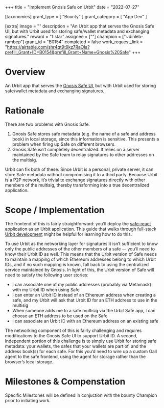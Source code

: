 +++
title = "Implement Gnosis Safe on Urbit"
date = "2022-07-27"

[taxonomies]
grant_type = [ "Bounty" ]
grant_category = [ "App Dev" ]

[extra]
image = ""
description = "An Urbit app that serves the Gnosis Safe UI, but with Urbit used for storing safe/wallet metadata and exchanging signatures."
reward = "1 star"
assignee = [""]
champion = ["~dinleb-rambep"]
grant_id = "B0154"
completed = false
work_request_link = "https://airtable.com/shr4qt9t9kz7RaOIa?prefill_Grant+ID=B0154&prefill_Grant+Name=Gnosis%20Safe"
+++

# Overview

An Urbit app that serves the [Gnosis Safe UI](https://gnosis-safe.io), but with Urbit used for storing safe/wallet metadata and exchanging signatures.

# Rationale

There are two problems with Gnosis Safe:

1. Gnosis Safe stores safe metadata (e.g. the name of a safe and address book) in local storage, since this information is sensitive. This presents a problem when firing up Safe on different browsers.
2. Gnosis Safe isn’t completely decentralized. It relies on a server maintained by the Safe team to relay signatures to other addresses on the multisig.

Urbit can fix both of these. Since Urbit is a personal, private server, it can store Safe metadata without compromising it to a third party. Because Urbit is a P2P network, it’s trivial to exchange signatures directly with other members of the multisig, thereby transforming into a true decentralized application.

# Scope / Implementation

The frontend of this is fairly straightforward: you’ll deploy the [safe-react](https://github.com/safe-global/safe-react) application as an Urbit application. This guide that walks through [full-stack Urbit development](https://urbit.org/docs/userspace/full-stack/1-intro) might be helpful for learning how to do this. 

To use Urbit as the networking layer for signatures it isn’t sufficient to know only the public addresses of the other members of a safe — you’ll need to know their Urbit ID as well. This means that the Urbit version of Safe needs to maintain a mapping of which Ethereum addresses belong to which Urbit IDs, and if no such mapping is known, fall back to using the centralized service maintained by Gnosis. In light of this, the Urbit version of Safe will need to satisfy the following user stories:

- I can associate one of my public addresses (probably via Metamask) with my Urbit ID when using Safe
- I can enter an Urbit ID instead of an Ethereum address when creating a safe, and my Urbit will ask that Urbit ID for an ETH address to use in the multisig
- When someone adds me to a safe multisig via the Urbit Safe app, I can choose an ETH address to be used on the Safe
- I can associate an Urbit ID with an Ethereum address on an existing safe

The networking component of this is fairly challenging and requires modifications to the Gnosis Safe UI to support Urbit ID. A second, independent portion of this challenge is to simply use Urbit for storing safe metadata: your wallets, the safes that your wallets are part of, and the address book(s) for each safe. For this you’d need to wire up a custom Gall agent to the safe frontend, using the agent for storage rather than the browser’s local storage.

# Milestones & Compenstation

Specific Milestones will be defined in conjuction with the bounty Champion prior to initiating work.
